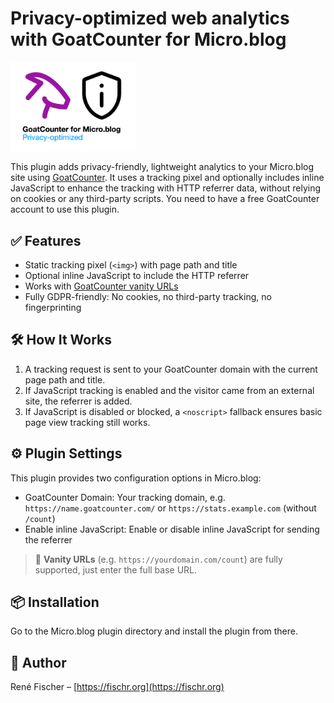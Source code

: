 # Privacy-optimized web analytics with GoatCounter for Micro.blog

<img src="logo.png" alt="GoatCounter for Micro.blog - Privacy-optimized" width="200">

This plugin adds privacy-friendly, lightweight analytics to your Micro.blog site using [GoatCounter](https://www.goatcounter.com). It uses a tracking pixel and optionally includes inline JavaScript to enhance the tracking with HTTP referrer data, without relying on cookies or any third-party scripts. You need to have a free GoatCounter account to use this plugin.

## ✅ Features

- Static tracking pixel (`<img>`) with page path and title
- Optional inline JavaScript to include the HTTP referrer
- Works with [GoatCounter vanity URLs](https://www.goatcounter.com/help/faq#custom-domain)
- Fully GDPR-friendly: No cookies, no third-party tracking, no fingerprinting

## 🛠 How It Works

1. A tracking request is sent to your GoatCounter domain with the current page path and title.
2. If JavaScript tracking is enabled and the visitor came from an external site, the referrer is added.
3. If JavaScript is disabled or blocked, a `<noscript>` fallback ensures basic page view tracking still works.

## ⚙️ Plugin Settings

This plugin provides two configuration options in Micro.blog:
- GoatCounter Domain: Your tracking domain, e.g. `https://name.goatcounter.com/` or `https://stats.example.com` (without `/count`)
- Enable inline JavaScript: Enable or disable inline JavaScript for sending the referrer

> 🦊 **Vanity URLs** (e.g. `https://yourdomain.com/count`) are fully supported, just enter the full base URL.

## 📦 Installation
Go to the Micro.blog plugin directory and install the plugin from there.

## 👤 Author
René Fischer – [https://fischr.org](https://fischr.org)
